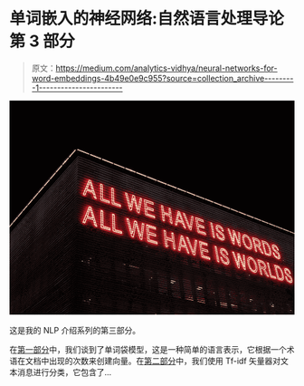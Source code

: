 # 单词嵌入的神经网络:自然语言处理导论第 3 部分

> 原文：<https://medium.com/analytics-vidhya/neural-networks-for-word-embeddings-4b49e0e9c955?source=collection_archive---------1----------------------->

![](img/e11609bba41a093aaabaca69eef7bd54.png)

这是我的 NLP 介绍系列的第三部分。

在[第一部分](/analytics-vidhya/introduction-to-natural-language-processing-part-1-777f972cc7b3)中，我们谈到了单词袋模型，这是一种简单的语言表示，它根据一个术语在文档中出现的次数来创建向量。在[第二部分](https://towardsdatascience.com/spam-or-ham-introduction-to-natural-language-processing-part-2-a0093185aebd)中，我们使用 Tf-idf 矢量器对文本消息进行分类，它包含了…